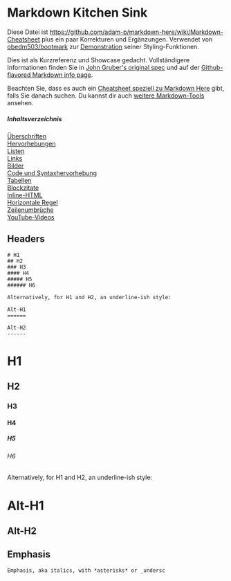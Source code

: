 # Markdown Kitchen Sink
Diese Datei ist https://github.com/adam-p/markdown-here/wiki/Markdown-Cheatsheet plus ein paar Korrekturen und Ergänzungen. Verwendet von [obedm503/bootmark](https://github.com/obedm503/bootmark) zur [Demonstration](https://obedm503.github.io/bootmark/docs/markdown-cheatsheet.html) seiner Styling-Funktionen.

Dies ist als Kurzreferenz und Showcase gedacht. Vollständigere Informationen finden Sie in [John Gruber's original spec](http://daringfireball.net/projects/markdown/) und auf der [Github-flavored Markdown info page](http://github.github.com/github-flavored-markdown/).

Beachten Sie, dass es auch ein [Cheatsheet speziell zu Markdown Here](/Markdown-Here-Cheatsheet) gibt, falls Sie danach suchen. Du kannst dir auch [weitere Markdown-Tools](./Other-Markdown-Tools) ansehen.

##### Inhaltsverzeichnis
[Überschriften](#headers)  
[Hervorhebungen](#emphasis)  
[Listen](#lists)  
[Links](#links)  
[Bilder](#images)  
[Code und Syntaxhervorhebung](#code)  
[Tabellen](#tables)  
[Blockzitate](#blockquotes)  
[Inline-HTML](#html)  
[Horizontale Regel](#hr)  
[Zeilenumbrüche](#lines)  
[YouTube-Videos](#videos)

<a name=„headers“></a>

## Headers

```no-highlight
# H1
## H2
### H3
#### H4
##### H5
###### H6

Alternatively, for H1 and H2, an underline-ish style:

Alt-H1
======

Alt-H2
------
```

# H1
## H2
### H3
#### H4
##### H5
###### H6

Alternatively, for H1 and H2, an underline-ish style:

Alt-H1
======

Alt-H2
------

<a name=„emphasis“></a>

## Emphasis

```no-highlight
Emphasis, aka italics, with *asterisks* or _undersc
